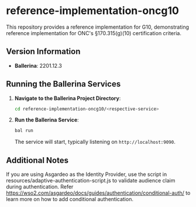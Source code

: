 # reference-implementation-oncg10
This repository provides a reference implementation for G10, demonstrating reference implementation for ONC's §170.315(g)(10) certification criteria.

## Version Information

- **Ballerina**: 2201.12.3

## Running the Ballerina Services

1. **Navigate to the Ballerina Project Directory**:

   ```bash
   cd reference-implementation-oncg10/<respective-service>
   ```

2. **Run the Ballerina Service**:

   ```bash
   bal run
   ```

   The service will start, typically listening on `http://localhost:9090`.

## Additional Notes
If you are using Asgardeo as the Identity Provider, use the script in resources/adaptive-authentication-script.js to 
validate audience claim during authentication. 
Refer https://wso2.com/asgardeo/docs/guides/authentication/conditional-auth/ to learn more on how to add 
conditional authentication.